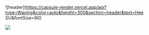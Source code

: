 ![header](https://capsule-render.vercel.app/api?type=Waving&color=auto&height=300&section=header&text=Hee SU&fontSize=90)

<img src="https://img.shields.io/badge/Java-61DAFB?style=flat&logo=Java&logoColor=white"/>
